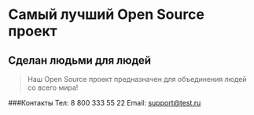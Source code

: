# Самый лучший Open Source проект

## Сделан людьми для людей

> Наш Open Source проект предназначен для объединения людей со всего мира!

###Контакты
Тел: 8 800 333 55 22
Email: support@test.ru
